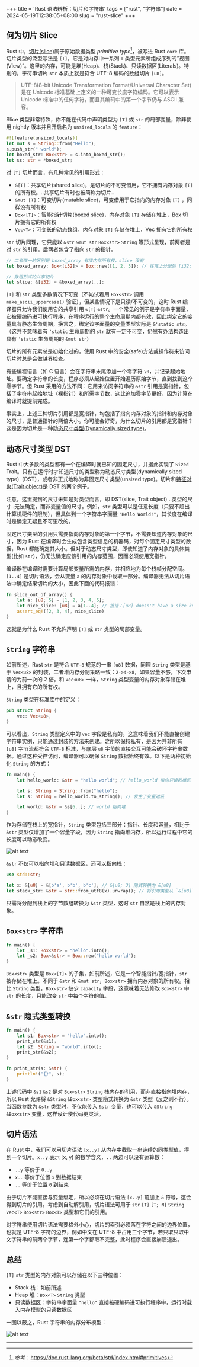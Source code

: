 +++
title = 'Rust 语法辨析：切片和字符串'
tags = ["rust", "字符串"]
date = 2024-05-19T12:38:05+08:00
slug = "rust-slice"
+++

## 何为切片 Slice

Rust 中，[切片(slice)](https://doc.rust-lang.org/reference/types/slice.html)属于原始数据类型 _primitive type_[^1]，被写进 Rust `core` 库。切片类型的泛型写法是 `[T]`，它是对内存中一系列 `T` 类型元素所组成序列的“视图(View)”。这里的内存，可能是堆(Heap)、栈(Stack)、只读数据区(Literals)。特别的，字符串切片 `str` 本质上就是符合 UTF-8 编码的数组切片 `[u8]`。

> UTF-8(8-bit Unicode Transformation Format/Universal Character Set)是在 Unicode 标准基础上定义的一种可变长度字符编码。它可以表示 Unicode 标准中的任何字符，而且其编码中的第一个字节仍与 ASCII 兼容。

Slice 类型非常特殊，你不能在代码中声明类型为 `[T]` 或 `str` 的局部变量，除非使用 nightly 版本并且开启名为 `unsized_locals` 的 `feature`：

```Rust
#![feature(unsized_locals)]
let mut s = String::from("Hello");
s.push_str(" world");
let boxed_str: Box<str> = s.into_boxed_str();
let ss: str = *boxed_str;
```

对 `[T]` 切片而言，有几种常见的引用形式：

- `&[T]`：共享切片(shared slice)，是切片的不可变借用，它不拥有内存对象 `[T]` 的所有权。..共享切片有时也被简称为切片..
- `&mut [T]`：可变切片(mutable slice)，可变借用于它指向的内存对象 `[T]` ，同样没有所有权
- `Box<[T]>`：智能指针切片(boxed slice)，内存对象 `[T]` 存储在堆上，Box 切片拥有它的所有权
- `Vec<T>`：可变长的动态数组，内存对象 `[T]` 存储在堆上，Vec 拥有它的所有权

`str` 切片同理，它只能以 `&str` `&mut str` `Box<str>` `String` 等形式呈现，前两者是对 `str` 的引用，后两者包含了指向 `str` 的指针。

```Rust
// 二者唯一的区别是 boxed_array 有堆内存所有权，slice 没有
let boxed_array: Box<[i32]> = Box::new([1, 2, 3]); // 在堆上分配的 [i32; 3] 数组被自动强转成切片 [i32]

// 数组形式的共享切片
let slice: &[i32] = &boxed_array[..];
```

`[T]` 和 `str` 类型多数情况下可变（不妨试着用 `Box<str>` 调用 `make_ascii_uppercase()` 验证），但某些情况下是只读/不可变的，这时 Rust 编译器只允许我们使用它的共享引用 `&[T]` `&str`。一个常见的例子是字符串字面量，它被硬编码进可执行程序，在程序运行的整个生命周期内都有效，因此绑定它的变量具有静态生命周期，换言之，绑定该字面量的变量类型实际是 `&'static str`。（这并不意味着有 `'static` 生命周期的 `str` 就有一定不可变，仍然有办法构造出具有 `'static` 生命周期的 `&mut str`）

切片的所有元素总是初始化过的，使用 Rust 中的安全(safe)方法或操作符来访问切片时总是会做越界检查。

有些编程语言（如 C 语言）会在字符串末尾添加一个零字符 `\0`，并记录起始地址。要确定字符串的长度，程序必须从起始位置开始遍历原始字节，直到找到这个零字节。但 Rust 采用的方法不同：它用来访问字符串的 `&str` 引用是宽指针，包括了字符串起始地址（裸指针）和所需字节数，这比追加零字节更好，因为计算在编译时就提前完成。

事实上，上述三种切片引用都是宽指针，均包括了指向内存对象的指针和内存对象的尺寸，是普通指针的两倍大小。你可能会好奇，为什么切片的引用都是宽指针？这是因为切片是一种[动态尺寸类型(Dynamically sized type)](https://doc.rust-lang.org/reference/dynamically-sized-types.html)。

## 动态尺寸类型 DST

Rust 中大多数的类型都有一个在编译时就已知的固定尺寸，并据此实现了 `Sized` Trait。只有在运行时才知道尺寸的类型称为动态尺寸类型(dynamically sized type)（DST），或者非正式地称为非固定尺寸类型(unsized type)。切片和[特征对象(Trait object)](https://www.zhihu.com/question/581900340/answer/2873592812)是 DST 的两个例子。

注意，这里提到的尺寸未知是对类型而言，即 DST(slice, Trait object) ..类型的尺寸..无法确定，而非变量值的尺寸。例如，`str` 类型可以是任意长度（只要不超出计算机硬件的限制），但具体到一个字符串字面量 `"Hello World!"`，其长度在编译时是确定无疑且不可更改的。

固定尺寸类型的引用只需要指向内存对象的第一个字节，不需要知道内存对象的尺寸，因为 Rust 在编译时会生成包含类型信息的机器码，对每个固定尺寸类型的数据，Rust 都能确定其大小。但对于动态尺寸类型，即使知道了内存对象的具体类型(比如 `str`)，仍无法确定应该引用的内存范围，因而必须使用宽指针。

编译器在编译时需要计算局部变量所需的内存，并相应地为每个栈帧分配空间。`[1..4]` 是切片语法，会从变量 `a` 的内存对象中截取一部分。编译器无法从切片语法中确定结果切片的大小，因此下面的代码报错：

```Rust
fn slice_out_of_array() {
    let a: [u8; 5] = [1, 2, 3, 4, 5];
    let nice_slice: [u8] = a[1..4]; // 报错：[u8] doesn't have a size known at compile-time
    assert_eq!([2, 3, 4], nice_slice)
}
```

这就是为什么 Rust 不允许声明 `[T]` 或 `str` 类型的局部变量。

## `String` 字符串

如前所述，Rust `str` 是符合 `UTF-8` 规范的一串 `[u8]` 数据，同理 `String` 类型是基于 `Vec<u8>` 的封装，二者堆内存分配策略一致：`2->4->8`，如果容量不够，下次申请的为前一次的 2 倍。和 `Vec<u8>` 一样，`String` 类型变量的内存对象存储在堆上，且拥有它的所有权。

`String` 类型在标准库中的定义：

```Rust
pub struct String {
    vec: Vec<u8>,
}
```

可以看出，`String` 类型定义中的 `vec` 字段是私有的。这意味着我们不能直接创建字符串实例，只能通过封装的方法来创建。之所以保持私有，是因为并非所有 `[u8]` 字节流都符合 `UTF-8` 标准，与底层 `u8` 字节的直接交互可能会破坏字符串数据。通过这种受控访问，编译器可以确保 `String` 数据始终有效。以下是两种初始化 `String` 的方式：

```Rust
fn main() {
    let hello_world: &str = "hello world"; // hello_world 指向只读数据区

    let s: String = String::from("hello");
    let s: String = hello_world.to_string(); // 发生了变量遮蔽

    let world: &str = &s[6..]; // world 指向堆
}
```

作为存储在栈上的宽指针，`String` 类型包括三部分：指针、长度和容量，相比于 `&str` 类型仅增加了一个容量字段，因为 `String` 指向堆内存，所以运行过程中它的长度可以动态改变。

![alt text](/images/str-pointer.png "s 是 String 类型，world 是 &str 类型")

`&str` 不仅可以指向堆和只读数据区，还可以指向栈：

```Rust
use std::str;

let x: &[u8] = &[b'a', b'b', b'c']; // &[u8; 3] 隐式转换为 &[u8]
let stack_str: &str = str::from_utf8(x).unwrap(); // 将引用类型从 `&[u8]` 转换为 `&str`
```

只需将分配到栈上的字节数组转换为 `&str` 类型，这时 `str` 自然是栈上的内存对象。

## `Box<str>` 字符串

```Rust
fn main() {
    let _s1: Box<str> = "hello".into();
    let _s2: Box<&str> = Box::new("hello world");
}
```

`Box<str>` 类型是 `Box<[T]>` 的子集，如前所述，它是一个智能指针/宽指针，`str` 被存储在堆上。不同于 `&str` 和 `&mut str`，`Box<str>` 拥有内存对象的所有权。相比 `String` 类型，`Box<str>` 缺少 `capacity` 字段，这意味着无法修改 `Box<str>` 中 `str` 的长度，只能改变 `str` 中每个字符的值。

## `&str` 隐式类型转换

```Rust
fn main() {
    let s1: Box<str> = "hello".into();
    print_str(&s1);
    let s2: String = "world".into();
    print_str(&s2);
}

fn print_str(s: &str) {
    println!("{}", s);
}
```

上述代码中 `&s1` `&s2` 是对 `Box<str>` `String` 栈内存的引用，而非直接指向堆内存，所以 Rust 允许将 `&String` `&Box<str>` 类型隐式转换为 `&str` 类型（反之则不行）。当函数参数为 `&str` 类型时，不仅能传入 `&str` 变量，也可以传入 `&String` `&Box<str>` 变量，这样设计使代码更灵活。

## 切片语法

在 Rust 中，我们可以用切片语法 `[x..y]` 从内存中截取一串连续的同类型值，得到一个切片。`x..y` 表示 [x, y) 的数学含义，`..` 两边可以没有运算数：

- `..y` 等价于 `0..y`
- `x..` 等价于位置 `x` 到数据结束
- `..` 等价于位置 `0` 到结束

由于切片不能直接与变量绑定，所以必须在切片语法 `[x..y]` 前加上 `&` 符号，这会得到切片的引用。考虑到自动解引用，切片语法可用于 `str` `[T]` `[T; N]` `String` `Vec<T>` `Box<str>` `Box<T>` 类型和它们的引用。

对字符串使用切片语法需要格外小心，切片的索引必须落在字符之间的边界位置，也就是 UTF-8 字符的边界，例如中文在 UTF-8 中占用三个字节，若只取只取中文字符串的前两个字节，连第一个字都取不完整，此时程序会直接崩溃退出。

## 总结

`[T]` `str` 类型的内存对象可以存储在以下三种位置：

- Stack 栈：如前所述
- Heap 堆：`Box<T>` `String` 类型
- 只读数据区：字符串字面量 `"hello"` 直接被硬编码进可执行程序中，运行时载入内存模型的只读数据区

一图以蔽之，Rust 字符串的内存分布模型：

![alt text](/images/rust-str-model.webp)

---

[^1]: 参考：<https://doc.rust-lang.org/beta/std/index.html#primitives>
